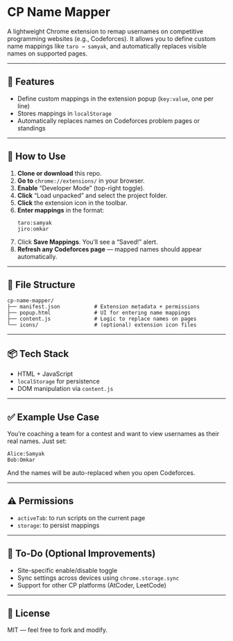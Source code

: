 
# CP Name Mapper

A lightweight Chrome extension to remap usernames on competitive programming websites (e.g., Codeforces). It allows you to define custom name mappings like `taro → samyak`, and automatically replaces visible names on supported pages.

---

## 🔧 Features

- Define custom mappings in the extension popup (`key:value`, one per line)
- Stores mappings in `localStorage`
- Automatically replaces names on Codeforces problem pages or standings

---

## 🧪 How to Use

1. **Clone or download** this repo.
2. **Go to** `chrome://extensions/` in your browser.
3. **Enable** “Developer Mode” (top-right toggle).
4. **Click** “Load unpacked” and select the project folder.
5. **Click** the extension icon in the toolbar.
6. **Enter mappings** in the format:
   ```
   taro:samyak
   jiro:omkar
   ```
7. Click **Save Mappings**. You’ll see a “Saved!” alert.
8. **Refresh any Codeforces page** — mapped names should appear automatically.

---

## 📁 File Structure

```
cp-name-mapper/
├── manifest.json           # Extension metadata + permissions
├── popup.html              # UI for entering name mappings
├── content.js              # Logic to replace names on pages
└── icons/                  # (optional) extension icon files
```

---

## 📦 Tech Stack

- HTML + JavaScript
- `localStorage` for persistence
- DOM manipulation via `content.js`

---

## ✅ Example Use Case

You’re coaching a team for a contest and want to view usernames as their real names. Just set:

```
Alice:Samyak
Bob:Omkar
```

And the names will be auto-replaced when you open Codeforces.

---

## ⚠️ Permissions

- `activeTab`: to run scripts on the current page
- `storage`: to persist mappings

---

## 🧩 To-Do (Optional Improvements)

- Site-specific enable/disable toggle
- Sync settings across devices using `chrome.storage.sync`
- Support for other CP platforms (AtCoder, LeetCode)

---

## 📜 License

MIT — feel free to fork and modify.

